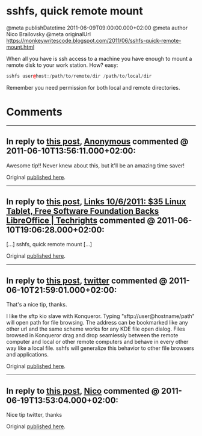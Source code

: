 # sshfs, quick remote mount

@meta publishDatetime 2011-06-09T09:00:00.000+02:00
@meta author Nico Brailovsky
@meta originalUrl https://monkeywritescode.blogspot.com/2011/06/sshfs-quick-remote-mount.html

When all you have is ssh access to a machine you have enough to mount a remote disk to your work station. How? easy:

```c++
sshfs user@host:/path/to/remote/dir /path/to/local/dir
```

Remember you need permission for both local and remote directories.

# Comments

---
## In reply to [this post](), [Anonymous]() commented @ 2011-06-10T13:56:11.000+02:00:

Awesome tip!! Never knew about this, but it'll be an amazing time saver!

Original [published here](/md_blog/2011/0609_sshfsquickremotemount.md).

---
## In reply to [this post](), [Links 10/6/2011: $35 Linux Tablet, Free Software Foundation Backs LibreOffice | Techrights](http://techrights.org/2011/06/10/fsf-backs-libreoffice/) commented @ 2011-06-10T19:06:28.000+02:00:

[...] sshfs, quick remote mount [...]

Original [published here](/md_blog/2011/0609_sshfsquickremotemount.md).

---
## In reply to [this post](), [twitter](http://slashdot.org/~twitter/journal/217907) commented @ 2011-06-10T21:59:01.000+02:00:

That's a nice tip, thanks.

I like the sftp kio slave with Konqueror. Typing "sftp://user@hostname/path" will open path for file browsing. The address can be bookmarked like any other url and the same scheme works for any KDE file open dialog. Files browsed in Konqueror drag and drop seamlessly between the remote computer and local or other remote computers and behave in every other way like a local file. sshfs will generalize this behavior to other file browsers and applications.

Original [published here](/md_blog/2011/0609_sshfsquickremotemount.md).

---
## In reply to [this post](), [Nico](/md_blog/youfoundadeadlink.md) commented @ 2011-06-19T13:53:04.000+02:00:

Nice tip twitter, thanks

Original [published here](/md_blog/2011/0609_sshfsquickremotemount.md).
